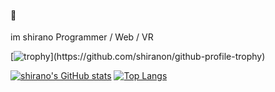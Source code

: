 #### 🐜
im shirano
Programmer / Web / VR

[![trophy](https://github-profile-trophy.vercel.app/?username=shiranon&count_private=true&rank=-?)](https://github.com/shiranon/github-profile-trophy)

[![shirano's GitHub stats](https://github-readme-stats.vercel.app/api?username=shiranon&include_all_commits&count_private=true)](https://github.com/shiranon/github-readme-stats)  [![Top Langs](https://github-readme-stats.vercel.app/api/top-langs/?username=shiranon&layout=compact&langs_count=5&count_private=true)](https://github.com/anuraghazra/github-readme-stats)